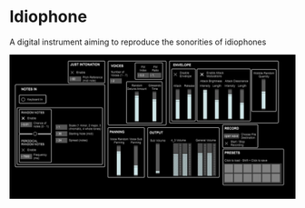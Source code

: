# Idiophone
A digital instrument aiming to reproduce the sonorities of idiophones

<img src="https://github.com/gabriel-lavoie-viau/Idiophone/blob/a349c5f7ad1c759dfaeaf29f454205f4d8f5e656/UI_Idiophone.jpg">

